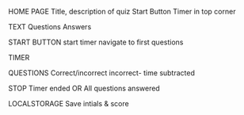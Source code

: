 HOME PAGE
    Title, description of quiz
    Start Button
    Timer in top corner


TEXT
    Questions
    Answers


START BUTTON
    start timer
    navigate to first questions


TIMER


QUESTIONS
    Correct/incorrect
        incorrect- time subtracted


STOP
    Timer ended OR
    All questions answered


LOCALSTORAGE
    Save intials & score